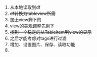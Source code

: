 1. 从本地读取到df
2. ~~df转换为tableview所需~~
3. ~~加上view剩下的~~
4. view的美观调整先剩下
5. ~~找到一个稳定的从TableItem到view的显示~~
6. 之后才能考虑对tags进行过滤
7. 增加、设置图片、保存、读取功能
8. 

